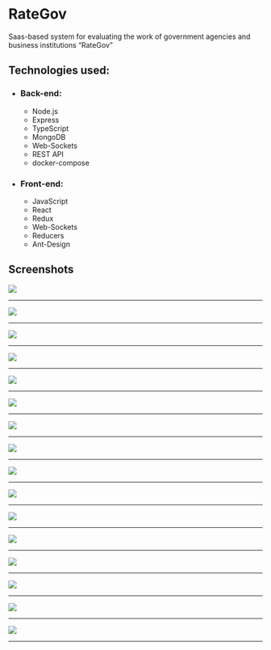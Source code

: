 # RateGov
Saаs-based system for evaluating the work of government agencies and business institutions “RateGov”

## Technologies used:
  - ### Back-end:
    - Node.js
    - Express
    - TypeScript
    - MongoDB
    - Web-Sockets
    - REST API
    - docker-compose
    
  - ### Front-end:
    - JavaScript
    - React
    - Redux
    - Web-Sockets
    - Reducers
    - Ant-Design

## Screenshots
<img src="https://github.com/talapparasat/RateGov/blob/main/screenshots/0.jpg"/><hr/>
<img src="https://github.com/talapparasat/RateGov/blob/main/screenshots/1.PNG"/><hr/>
<img src="https://github.com/talapparasat/RateGov/blob/main/screenshots/2.PNG"/><hr/>
<img src="https://github.com/talapparasat/RateGov/blob/main/screenshots/3.PNG"/><hr/>
<img src="https://github.com/talapparasat/RateGov/blob/main/screenshots/4.PNG"/><hr/>
<img src="https://github.com/talapparasat/RateGov/blob/main/screenshots/5.PNG"/><hr/>
<img src="https://github.com/talapparasat/RateGov/blob/main/screenshots/6.PNG"/><hr/>
<img src="https://github.com/talapparasat/RateGov/blob/main/screenshots/7.PNG"/><hr/>
<img src="https://github.com/talapparasat/RateGov/blob/main/screenshots/8.PNG"/><hr/>
<img src="https://github.com/talapparasat/RateGov/blob/main/screenshots/9.PNG"/><hr/>
<img src="https://github.com/talapparasat/RateGov/blob/main/screenshots/10.PNG"/><hr/>
<img src="https://github.com/talapparasat/RateGov/blob/main/screenshots/11.PNG"/><hr/>
<img src="https://github.com/talapparasat/RateGov/blob/main/screenshots/12.PNG"/><hr/>
<img src="https://github.com/talapparasat/RateGov/blob/main/screenshots/13.PNG"/><hr/>
<img src="https://github.com/talapparasat/RateGov/blob/main/screenshots/14.PNG"/><hr/>
<img src="https://github.com/talapparasat/RateGov/blob/main/screenshots/15.PNG"/><hr/>



